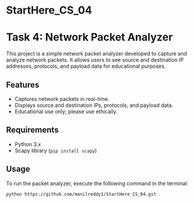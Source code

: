 # StartHere_CS_04

# Task 4: Network Packet Analyzer

This project is a simple network packet analyzer developed to capture and analyze network packets. It allows users to see source and destination IP addresses, protocols, and payload data for educational purposes.

## Features
- Captures network packets in real-time.
- Displays source and destination IPs, protocols, and payload data.
- Educational use only; please use ethically.

## Requirements
- Python 3.x
- Scapy library (`pip install scapy`)

## Usage
To run the packet analyzer, execute the following command in the terminal:
```bash
python https://github.com/manilreddy1/StartHere_CS_04.git
